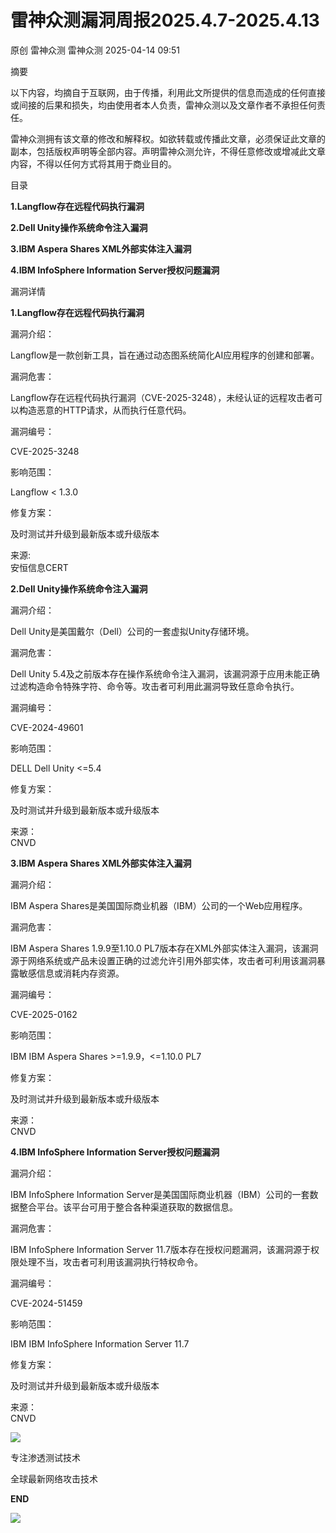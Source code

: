 #  雷神众测漏洞周报2025.4.7-2025.4.13   
原创 雷神众测  雷神众测   2025-04-14 09:51  
  
摘要  
  
  
以下内容，均摘自于互联网，由于传播，利用此文所提供的信息而造成的任何直接或间接的后果和损失，均由使用者本人负责，雷神众测以及文章作者不承担任何责任。  
  
  
雷神众测拥有该文章的修改和解释权。如欲转载或传播此文章，必须保证此文章的副本，包括版权声明等全部内容。声明雷神众测允许，不得任意修改或增减此文章内容，不得以任何方式将其用于商业目的。  
  
  
目录  
  
  
**1.Langflow存在远程代码执行漏洞**  
  
**2.Dell Unity操作系统命令注入漏洞**  
  
**3.IBM Aspera Shares XML外部实体注入漏洞**  
  
**4.IBM InfoSphere Information Server授权问题漏洞**  
  
  
漏洞详情  
  
**1.Langflow存在远程代码执行漏洞**  
  
  
漏洞介绍：  
  
Langflow是一款创新工具，旨在通过动态图系统简化AI应用程序的创建和部署。  
  
  
漏洞危害：  
  
Langflow存在远程代码执行漏洞（CVE-2025-3248），未经认证的远程攻击者可以构造恶意的HTTP请求，从而执行任意代码。  
  
  
漏洞编号：  
  
CVE-2025-3248  
  
  
影响范围：  
  
Langflow < 1.3.0  
  
  
修复方案：  
  
及时测试并升级到最新版本或升级版本  
  
  
来源:  
安恒信息CERT  
  
**2.Dell Unity操作系统命令注入漏洞**  
  
  
漏洞介绍：  
  
Dell Unity是美国戴尔（Dell）公司的一套虚拟Unity存储环境。  
  
  
漏洞危害：  
  
Dell Unity 5.4及之前版本存在操作系统命令注入漏洞，该漏洞源于应用未能正确过滤构造命令特殊字符、命令等。攻击者可利用此漏洞导致任意命令执行。  
  
  
漏洞编号：  
  
CVE-2024-49601  
  
  
影响范围：  
  
DELL Dell Unity <=5.4  
  
  
修复方案：  
  
及时测试并升级到最新版本或升级版本  
  
  
来源：  
CNVD  
  
  
**3.IBM Aspera Shares XML外部实体注入漏洞**  
  
  
漏洞介绍：  
  
IBM Aspera Shares是美国国际商业机器（IBM）公司的一个Web应用程序。  
  
  
漏洞危害：  
  
IBM Aspera Shares 1.9.9至1.10.0 PL7版本存在XML外部实体注入漏洞，该漏洞源于网络系统或产品未设置正确的过滤允许引用外部实体，攻击者可利用该漏洞暴露敏感信息或消耗内存资源。  
  
  
漏洞编号：  
  
CVE-2025-0162  
  
  
影响范围：  
  
IBM IBM Aspera Shares >=1.9.9，<=1.10.0 PL7  
  
  
修复方案：  
  
及时测试并升级到最新版本或升级版本  
  
  
来源：  
CNVD  
  
**4.IBM InfoSphere Information Server授权问题漏洞**  
  
  
漏洞介绍：  
  
IBM InfoSphere Information Server是美国国际商业机器（IBM）公司的一套数据整合平台。该平台可用于整合各种渠道获取的数据信息。  
  
  
漏洞危害：  
  
IBM InfoSphere Information Server 11.7版本存在授权问题漏洞，该漏洞源于权限处理不当，攻击者可利用该漏洞执行特权命令。  
  
  
漏洞编号：  
  
CVE-2024-51459  
  
  
影响范围：  
  
IBM IBM InfoSphere Information Server 11.7  
  
  
修复方案：  
  
及时测试并升级到最新版本或升级版本  
  
  
来源：  
CNVD  
  
  
  
  
  
  
![](https://mmbiz.qpic.cn/mmbiz_jpg/HxO8NorP4JUWF4j3PEVXnib2YnHlXKm5VUjWPEUrkBwRyVZOaGq3cSAGmNiahbtH71eKicbfr43Fxgk2ODBpmicHKg/640?wx_fmt=jpeg&from=appmsg "")  
  
专注渗透测试技术  
  
全球最新网络攻击技术  
  
  
**END**  
  
![](https://mmbiz.qpic.cn/mmbiz_jpg/HxO8NorP4JUWF4j3PEVXnib2YnHlXKm5Vb3ia4ggM4QJ3dbX6nYzvJrVhynpcxuntCHHbvYB2e5nzyf2AMAia4LZQ/640?wx_fmt=jpeg&from=appmsg "")  
  
  
  
